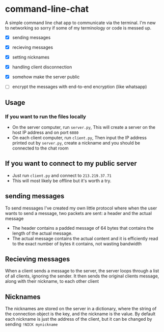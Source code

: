 # command-line-chat
A simple command line chat app to communicate via the terminal. I'm new to networking so sorry if some of my terminology or code is messed up.

- [x] sending messages
- [x] recieving messages
- [x] setting nicknames
- [x] handling client disconnection
- [x] somehow make the server public
- [ ] encrypt the messages with end-to-end encryption (like whatsapp)


## Usage
### If you want to run the files locally
- On the server computer, run `server.py`, This will create a server on the host IP address and on port `6080`
- On each client computer, run `client.py`, Then input the IP address printed out by `server.py`, create a nickname and you should be connected to the chat room
## If you want to connect to my public server
- Just run `client.py` and connect to `213.219.37.71`
- This will most likely be offline but it's worth a try.
## sending messages
To send messages I've created my own little protocol where when the user wants to send a message, two packets are sent: a header and the actual message

- The header contains a padded message of 64 bytes that contains the length of the actual message.
- The actual message contains the actual content and it is efficiently read to the exact number of bytes it contains, not wasting bandwidth

## Recieving messages
When a client sends a message to the server, the server loops through a list of all clients, ignoring the sender. It then sends the original clients message, along with their nickname, to each other client


## Nicknames
The nicknames are stored on the server in a dictionary, where the string of the connection object is the key, and the nickname is the value. By default each nickname is just the address of the client, but it can be changed by sending `!NICK mynickname`
